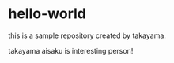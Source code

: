 # hello-world
this is a sample repository created by takayama.

takayama aisaku is interesting person!
